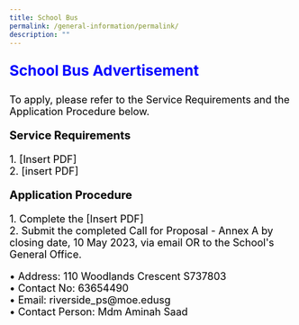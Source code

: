 ```yaml
---
title: School Bus
permalink: /general-information/permalink/
description: ""
---
```

  
<p style="text-align:left;font-size: 26px; color: blue; font-weight: bold;">School Bus Advertisement</p>

<p style="text-align:left;font-size: 18px; color: black;">To apply, please refer to the Service Requirements and the Application Procedure below.</p>


<p style="text-align:left;font-size:20px; color: black; font-weight: bold;">Service Requirements</p>
<p style="text-align:left;font-size:18px; color: black;">
1.  [Insert PDF]<br>
2.  [insert PDF]</p>



<p style="text-align:left;font-size:20px; color: black; font-weight: bold;">Application Procedure</p>

<p style="text-align:left;font-size:18px; color: black;">
1. Complete the [Insert PDF] <br>
2. Submit the completed Call for Proposal - Annex A by closing date, 10 May 2023, 
	via email OR to the School's General Office.</p>


<p style="text-align:left;font-size:18px; color: black;">• Address: 110 Woodlands Crescent S737803<br>
• Contact No: 63654490<br>
• Email: riverside_ps@moe.edusg<br>
• Contact Person: Mdm Aminah Saad</p>
